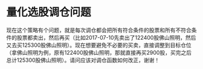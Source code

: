 # 量化选股调仓问题

现在这个策略有个问题，就是每次调仓都会把所有符合条件的股票和所有不符合条件的股票都卖出，然后再买（比如2017-07-10先卖出了122400股佛山照明，然后又去买125300股佛山照明）。现在想要避免不必要的买卖，直接调整到目标仓位（拿佛山照明为例，原有122400股佛山照明，那就直接再买2900股，买完之后总计125300股佛山照明）。请问应该对调仓函数如何改正，谢谢！
